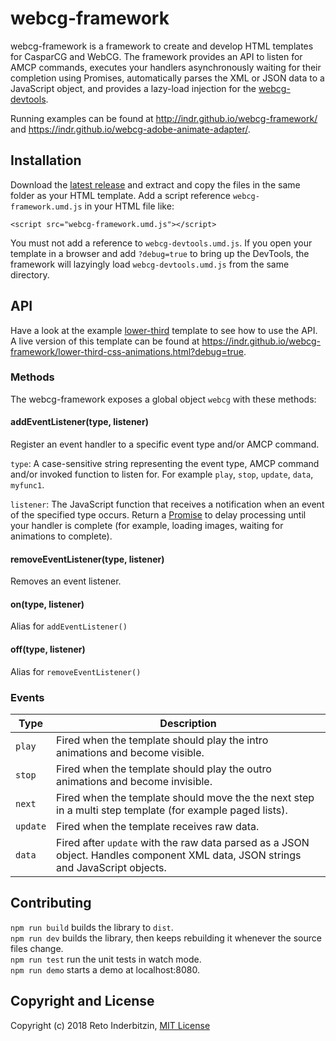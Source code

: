 # webcg-framework

webcg-framework is a framework to create and develop HTML templates for CasparCG and WebCG. The framework provides an API to listen for AMCP commands, executes your handlers asynchronously waiting for their completion using Promises, automatically parses the XML or JSON data to a JavaScript object, and provides a lazy-load injection for the [webcg-devtools](https://github.com/indr/webcg-devtools).

Running examples can be found at http://indr.github.io/webcg-framework/ and https://indr.github.io/webcg-adobe-animate-adapter/.

## Installation

Download the [latest release](https://github.com/indr/webcg-framework/releases) and extract and copy the files in the same folder as your HTML template. Add a script reference  `webcg-framework.umd.js` in your HTML file like:

`<script src="webcg-framework.umd.js"></script>`

You must not add a reference to `webcg-devtools.umd.js`. If you open your template in a browser and add `?debug=true` to bring up the DevTools, the framework will lazyingly load `webcg-devtools.umd.js` from the same directory.

## API

Have a look at the example [lower-third](https://github.com/indr/webcg-framework/blob/master/docs/lower-third-css-animations.html) template to see how to use the API. A live version of this template can be found at https://indr.github.io/webcg-framework/lower-third-css-animations.html?debug=true.

### Methods

The webcg-framework exposes a global object `webcg` with these methods:

#### addEventListener(type, listener)  

Register an event handler to a specific event type and/or AMCP command.

`type`: A case-sensitive string representing the event type, AMCP command and/or invoked function to listen for. For example `play`, `stop`, `update`, `data`, `myfunc1`.
  
`listener`: The JavaScript function that receives a notification when an event of the specified type occurs. Return a [Promise](https://developer.mozilla.org/en-US/docs/Web/JavaScript/Reference/Global_Objects/Promise) to delay processing until your handler is complete (for example, loading images, waiting for animations to complete).

#### removeEventListener(type, listener)

Removes an event listener.

#### on(type, listener)

Alias for `addEventListener()`
  
#### off(type, listener)

Alias for `removeEventListener()`

### Events

| Type | Description |
| ---- | ----------- |
| `play` | Fired when the template should play the intro animations and become visible. |
| `stop` | Fired when the template should play the outro animations and become invisible. |
| `next` | Fired when the template should move the the next step in a multi step template (for example paged lists). |
| `update` | Fired when the template receives raw data. |
| `data` | Fired after `update` with the raw data parsed as a JSON object. Handles component XML data, JSON strings and JavaScript objects. |

## Contributing

`npm run build` builds the library to `dist`.  
`npm run dev` builds the library, then keeps rebuilding it whenever the source files change.  
`npm run test` run the unit tests in watch mode.  
`npm run demo` starts a demo at localhost:8080.

## Copyright and License

Copyright (c) 2018 Reto Inderbitzin, [MIT License](LICENSE)
